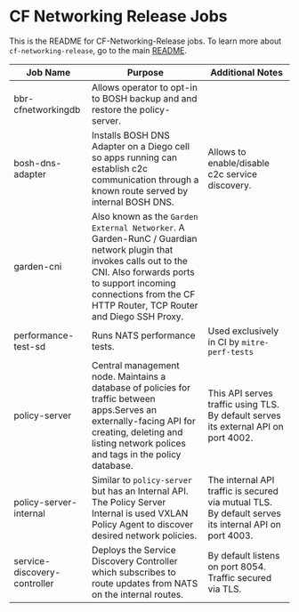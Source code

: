 # CF Networking Release Jobs

This is the README for CF-Networking-Release jobs. To learn more about `cf-networking-release`, go to the main [README](../README.md).

| Job Name | Purpose | Additional Notes |
| --- | --- | --- |
| bbr-cfnetworkingdb | Allows operator to opt-in to BOSH backup and and restore the policy-server. |  |
| bosh-dns-adapter| Installs BOSH DNS Adapter on a Diego cell so apps running can establish c2c communication through a known route served by internal BOSH DNS.  | Allows to enable/disable c2c service discovery. |
| garden-cni | Also known as the `Garden External Networker`. A Garden-RunC / Guardian network plugin that invokes calls out to the CNI. Also forwards ports to support incoming connections from the CF HTTP Router, TCP Router and Diego SSH Proxy. |  |
| performance-test-sd | Runs NATS performance tests.  | Used exclusively in CI by `mitre-perf-tests` |
| policy-server | Central management node. Maintains a database of policies for traffic between apps.Serves an externally-facing API for creating, deleting and listing network polices and tags in the policy database. | This API serves traffic using TLS. By default serves its external API on port 4002. |
| policy-server-internal | Similar to `policy-server` but has an Internal API. The Policy Server Internal is used VXLAN Policy Agent to discover desired network policies.  | The internal API traffic is secured via  mutual TLS. By default serves its internal API on port 4003. |
| service-discovery-controller | Deploys the Service Discovery Controller which subscribes to route updates from NATS on the internal routes. | By default listens on port 8054. Traffic secured via TLS. |
